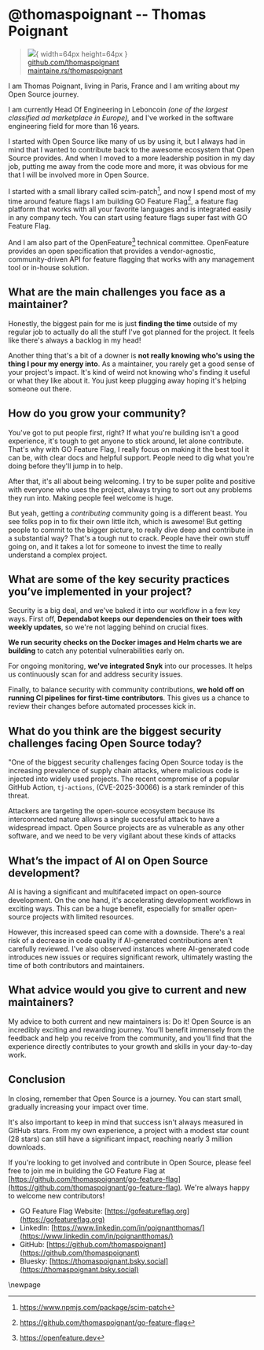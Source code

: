 # @thomaspoignant -- Thomas Poignant

> ![](https://i0.wp.com/github.com/thomaspoignant.png?resize=200%2C200&ssl=1){ width=64px height=64px }  
> [github.com/thomaspoignant](https://github.com/thomaspoignant)  
> [maintaine.rs/thomaspoignant](https://maintaine.rs/thomaspoignant)

I am Thomas Poignant, living in Paris, France and I am writing about my Open Source journey.

I am currently Head Of Engineering in Leboncoin _(one of the largest classified ad marketplace in Europe),_ and I've worked in the software engineering field for more than 16 years.

I started with Open Source like many of us by using it, but I always had in mind that I wanted to contribute back to the awesome ecosystem that Open Source provides. And when I moved to a more leadership position in my day job, putting me away from the code more and more, it was obvious for me that I will be involved more in Open Source.

I started with a small library called scim-patch[^285], and now I spend most of my time around feature flags I am building GO Feature Flag[^286], a feature flag platform that works with all your favorite languages and is integrated easily in any company tech. You can start using feature flags super fast with GO Feature Flag.

And I am also part of the OpenFeature[^287] technical committee. OpenFeature provides an open specification that provides a vendor-agnostic, community-driven API for feature flagging that works with any management tool or in-house solution.

## What are the main challenges you face as a maintainer?

Honestly, the biggest pain for me is just **finding the time** outside of my regular job to actually do all the stuff I've got planned for the project. It feels like there's always a backlog in my head!

Another thing that's a bit of a downer is **not really knowing who's using the thing I pour my energy into**. As a maintainer, you rarely get a good sense of your project's impact. It's kind of weird not knowing who's finding it useful or what they like about it. You just keep plugging away hoping it's helping someone out there.

## How do you grow your community?

You've got to put people first, right? If what you're building isn't a good experience, it's tough to get anyone to stick around, let alone contribute. That's why with GO Feature Flag, I really focus on making it the best tool it can be, with clear docs and helpful support. People need to dig what you're doing before they'll jump in to help.

After that, it's all about being welcoming. I try to be super polite and positive with everyone who uses the project, always trying to sort out any problems they run into. Making people feel welcome is huge.

But yeah, getting a _contributing_ community going is a different beast. You see folks pop in to fix their own little itch, which is awesome! But getting people to commit to the bigger picture, to really dive deep and contribute in a substantial way? That's a tough nut to crack. People have their own stuff going on, and it takes a lot for someone to invest the time to really understand a complex project.

## What are some of the key security practices you’ve implemented in your project?

Security is a big deal, and we've baked it into our workflow in a few key ways. First off, **Dependabot keeps our dependencies on their toes with weekly updates**, so we're not lagging behind on crucial fixes.

**We run security checks on the Docker images and Helm charts we are building** to catch any potential vulnerabilities early on.

For ongoing monitoring, **we've integrated Snyk** into our processes. It helps us continuously scan for and address security issues.

Finally, to balance security with community contributions, **we hold off on running CI pipelines for first-time contributors**. This gives us a chance to review their changes before automated processes kick in.

## What do you think are the biggest security challenges facing Open Source today?

"One of the biggest security challenges facing Open Source today is the increasing prevalence of supply chain attacks, where malicious code is injected into widely used projects. The recent compromise of a popular GitHub Action, `tj-actions`, (CVE-2025-30066) is a stark reminder of this threat.

Attackers are targeting the open-source ecosystem because its interconnected nature allows a single successful attack to have a widespread impact. Open Source projects are as vulnerable as any other software, and we need to be very vigilant about these kinds of attacks

## What’s the impact of AI on Open Source development?

AI is having a significant and multifaceted impact on open-source development. On the one hand, it's accelerating development workflows in exciting ways. This can be a huge benefit, especially for smaller open-source projects with limited resources.

However, this increased speed can come with a downside. There's a real risk of a decrease in code quality if AI-generated contributions aren't carefully reviewed. I've also observed instances where AI-generated code introduces new issues or requires significant rework, ultimately wasting the time of both contributors and maintainers.

## What advice would you give to current and new maintainers?

My advice to both current and new maintainers is: Do it! Open Source is an incredibly exciting and rewarding journey. You'll benefit immensely from the feedback and help you receive from the community, and you'll find that the experience directly contributes to your growth and skills in your day-to-day work.

## Conclusion

In closing, remember that Open Source is a journey. You can start small, gradually increasing your impact over time.

It's also important to keep in mind that success isn't always measured in GitHub stars. From my own experience, a project with a modest star count (28 stars) can still have a significant impact, reaching nearly 3 million downloads.

If you're looking to get involved and contribute in Open Source, please feel free to join me in building the GO Feature Flag at [https://github.com/thomaspoignant/go-feature-flag](https://github.com/thomaspoignant/go-feature-flag). We're always happy to welcome new contributors!

- GO Feature Flag Website: [https://gofeatureflag.org](https://gofeatureflag.org)
- LinkedIn: [https://www.linkedin.com/in/poignantthomas/](https://www.linkedin.com/in/poignantthomas/)
- GitHub: [https://github.com/thomaspoignant](https://github.com/thomaspoignant)
- Bluesky: [https://thomaspoignant.bsky.social](https://thomaspoignant.bsky.social)

\newpage


[^285]: https://www.npmjs.com/package/scim-patch
[^286]: https://github.com/thomaspoignant/go-feature-flag
[^287]: https://openfeature.dev
